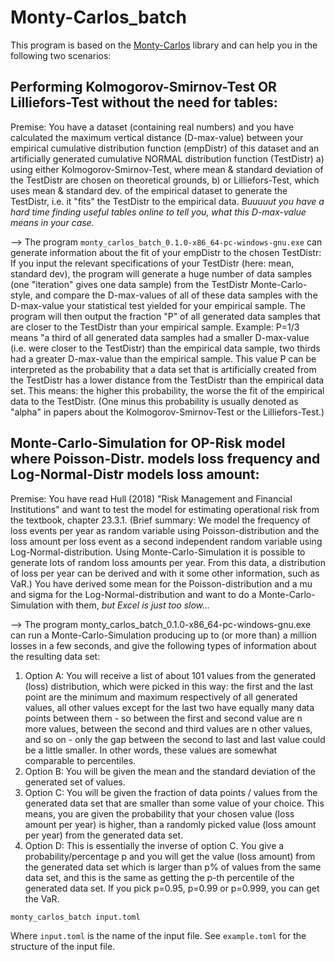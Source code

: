 # Monty-Carlos_batch

This program is based on the [Monty-Carlos](https://github.com/necrosovereign/monty_carlos) library and can help you in the following two scenarios:

## Performing Kolmogorov-Smirnov-Test OR Lilliefors-Test without the need for tables: 

Premise: You have a dataset (containing real numbers) and you have calculated the maximum vertical distance (D-max-value) between your empirical cumulative distribution function (empDistr) of this dataset and an artificially generated cumulative NORMAL distribution function (TestDistr) 
a) using either Kolmogorov-Smirnov-Test, where mean & standard deviation of the TestDistr are chosen on theoretical grounds, 
b) or Lilliefors-Test, which uses mean & standard dev. of the empirical dataset to generate the TestDistr, i.e. it "fits" the TestDistr to the empirical data. 
*Buuuuut you have a hard time finding useful tables online to tell you, what this D-max-value means in your case.* 

--> The program `monty_carlos_batch_0.1.0-x86_64-pc-windows-gnu.exe` can generate information about the fit of your empDistr to the chosen TestDistr: 
If you input the relevant specifications of your TestDistr (here: mean, standard dev), the program will generate a huge number of data samples (one "iteration" gives one data sample) from the TestDistr Monte-Carlo-style, and compare the D-max-values of all of these data samples with the D-max-value your statistical test yielded for your empirical sample. The program will then output the fraction "P" of all generated data samples that are closer to the TestDistr than your empirical sample. 
Example: P=1/3 means "a third of all generated data samples had a smaller D-max-value (i.e. were closer to the TestDistr) than the empirical data sample, two thirds had a greater D-max-value than the empirical sample. 
This value P can be interpreted as the probability that a data set that is artificially created from the TestDistr has a lower distance from the TestDistr than the empirical data set. This means: the higher this probability, the worse the fit of the empirical data to the TestDistr. 
(One minus this probability is usually denoted as "alpha" in papers about the Kolmogorov-Smirnov-Test or the Lilliefors-Test.) 

## Monte-Carlo-Simulation for OP-Risk model where Poisson-Distr. models loss frequency and Log-Normal-Distr models loss amount: 

Premise: You have read Hull (2018) "Risk Management and Financial Institutions" and want to test the model for estimating operational risk from the textbook, chapter 23.3.1. 
(Brief summary: We model the frequency of loss events per year as random variable using Poisson-distribution and the loss amount per loss event as a second independent random variable using Log-Normal-distribution. Using Monte-Carlo-Simulation it is possible to generate lots of random loss amounts per year. From this data, a distribution of loss per year can be derived and with it some other information, such as VaR.) 
You have derived some mean for the Poisson-distribution and a mu and sigma for the Log-Normal-distribution and want to do a Monte-Carlo-Simulation with them, *but Excel is just too slow...* 

--> The program monty_carlos_batch_0.1.0-x86_64-pc-windows-gnu.exe can run a Monte-Carlo-Simulation producing up to (or more than) a million losses in a few seconds, and give the following types of information about the resulting data set: 

1. Option A: You will receive a list of about 101 values from the generated (loss) distribution, which were picked in this way: the first and the last point are the minimum and maximum respectively of all generated values, all other values except for the last two have equally many data points between them - so between the first and second value are n more values, between the second and third values are n other values, and so on - only the gap between the second to last and last value could be a little smaller. In other words, these values are somewhat comparable to percentiles.
2. Option B: You will be given the mean and the standard deviation of the generated set of values.
3. Option C: You will be given the fraction of data points / values from the generated data set that are smaller than some value of your choice. This means, you are given the probability that your chosen value (loss amount per year) is higher, than a randomly picked value (loss amount per year) from the generated data set.
4. Option D: This is essentially the inverse of option C. You give a probability/percentage p and you will get the value (loss amount) from the generated data set which is larger than p% of values from the same data set, and this is the same as getting the p-th percentile of the generated data set. If you pick p=0.95, p=0.99 or p=0.999, you can get the VaR. 

```
monty_carlos_batch input.toml
```
Where `input.toml` is the name of the input file. See `example.toml` for the structure of the input file.
